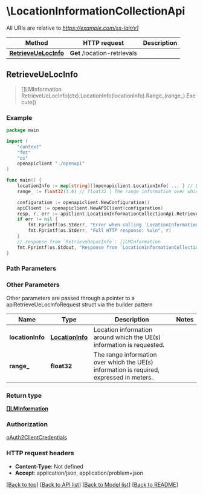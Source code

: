 # \LocationInformationCollectionApi

All URIs are relative to *https://example.com/ss-lair/v1*

Method | HTTP request | Description
------------- | ------------- | -------------
[**RetrieveUeLocInfo**](LocationInformationCollectionApi.md#RetrieveUeLocInfo) | **Get** /location-retrievals | 



## RetrieveUeLocInfo

> []LMInformation RetrieveUeLocInfo(ctx).LocationInfo(locationInfo).Range_(range_).Execute()





### Example

```go
package main

import (
    "context"
    "fmt"
    "os"
    openapiclient "./openapi"
)

func main() {
    locationInfo := map[string][]openapiclient.LocationInfo{ ... } // LocationInfo | Location information around which the UE(s) information is requested.
    range_ := float32(3.4) // float32 | The range information over which the UE(s) information is required, expressed in meters. 

    configuration := openapiclient.NewConfiguration()
    apiClient := openapiclient.NewAPIClient(configuration)
    resp, r, err := apiClient.LocationInformationCollectionApi.RetrieveUeLocInfo(context.Background()).LocationInfo(locationInfo).Range_(range_).Execute()
    if err != nil {
        fmt.Fprintf(os.Stderr, "Error when calling `LocationInformationCollectionApi.RetrieveUeLocInfo``: %v\n", err)
        fmt.Fprintf(os.Stderr, "Full HTTP response: %v\n", r)
    }
    // response from `RetrieveUeLocInfo`: []LMInformation
    fmt.Fprintf(os.Stdout, "Response from `LocationInformationCollectionApi.RetrieveUeLocInfo`: %v\n", resp)
}
```

### Path Parameters



### Other Parameters

Other parameters are passed through a pointer to a apiRetrieveUeLocInfoRequest struct via the builder pattern


Name | Type | Description  | Notes
------------- | ------------- | ------------- | -------------
 **locationInfo** | [**LocationInfo**](LocationInfo.md) | Location information around which the UE(s) information is requested. | 
 **range_** | **float32** | The range information over which the UE(s) information is required, expressed in meters.  | 

### Return type

[**[]LMInformation**](LMInformation.md)

### Authorization

[oAuth2ClientCredentials](../README.md#oAuth2ClientCredentials)

### HTTP request headers

- **Content-Type**: Not defined
- **Accept**: application/json, application/problem+json

[[Back to top]](#) [[Back to API list]](../README.md#documentation-for-api-endpoints)
[[Back to Model list]](../README.md#documentation-for-models)
[[Back to README]](../README.md)

